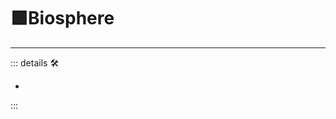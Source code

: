 # 🟩<ekos>Biosphere</ekos>

---

<!-- =================================================== -->
<!-- =================================================== -->
<!-- =================================================== -->
<!-- =================================================== -->
<!-- =================================================== -->
::: details 🛠

-

:::
